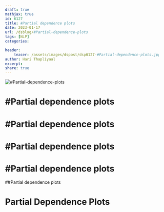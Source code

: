 ```yaml
---
draft: true
mathjax: true
id: 6127
title: #Partial dependence plots
date: 2023-01-17
url: /dsblog/#Partial-dependence-plots
tags: [NLP] 
categories: 

header:
    teaser: /assets/images/dspost/dsp6127-#Partial-dependence-plots.jpg
author: Hari Thapliyaal 
excerpt:
share: true 
---
```


![#Partial-dependence-plots](/assets/images/dspost/dsp6127-#Partial-dependence-plots.jpg)

# #Partial dependence plots


# #Partial dependence plots


# #Partial dependence plots


# #Partial dependence plots


##Partial dependence plots


# Partial Dependence Plots

